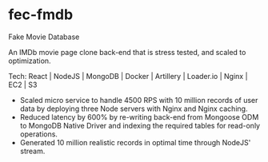 # fec-fmdb

Fake Movie Database

An IMDb movie page clone back-end that is stress tested, and scaled to optimization.

Tech: React | NodeJS | MongoDB | Docker | Artillery | Loader.io | Nginx | EC2 | S3

- Scaled micro service to handle 4500 RPS with 10 million records of user data by deploying three Node servers with Nginx and Nginx caching.
- Reduced latency by 600% by re-writing back-end from Mongoose ODM to MongoDB Native Driver and indexing the required tables for read-only operations.
- Generated 10 million realistic records in optimal time through NodeJS' stream.
